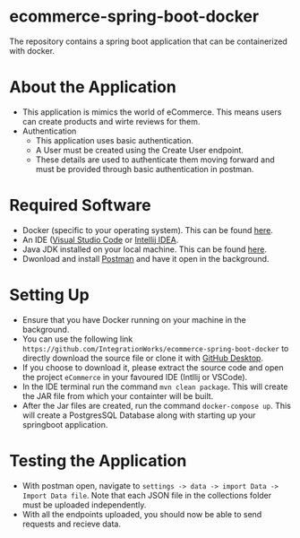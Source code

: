 # ecommerce-spring-boot-docker
The repository contains a spring boot application that can be containerized with docker.

# About the Application
  - This application is mimics the world of eCommerce. This means users can create products and wirte reviews for them.
  - Authentication
    - This application uses basic authentication.
    - A User must be created using the Create User endpoint.
    - These details are used to authenticate them moving forward and must be provided through basic authentication in postman.
  
  
# Required Software
- Docker (specific to your operating system). This can be found [here](https://www.docker.com/products/docker-desktop/).
- An IDE ([Visual Studio Code](https://code.visualstudio.com/download) or [Intellij IDEA](https://www.jetbrains.com/idea/promo/?source=google&medium=cpc&campaign=APAC_en_AU_IDEA_Branded&term=intellij%20idea&content=602143185772&gclid=EAIaIQobChMIotDJx6uhgwMVyBd7Bx02cQu1EAAYASAAEgK0v_D_BwE).
- Java JDK installed on your local machine. This can be found [here](https://www.oracle.com/java/technologies/downloads/).
-  Dwonload and install [Postman](https://www.postman.com/downloads/) and have it open in the background. 

# Setting Up 
- Ensure that you have Docker running on your machine in the background.
- You can use the following link `https://github.com/IntegrationWorks/ecommerce-spring-boot-docker` to directly download the source file or clone it with [GitHub Desktop](https://desktop.github.com/).
- If you choose to download it, please extract the source code and open the project `eCommerce` in your favoured IDE (Intllij or VSCode).
- In the IDE terminal run the command `mvn clean package`.  This will create the JAR file from which your containter will be built.
- After the Jar files are created, run the command `docker-compose up`. This will create a PostgresSQL Database along with starting up your springboot application.

# Testing the Application
- With postman open, navigate to `settings -> data -> import Data -> Import Data file`. Note that each JSON file in the collections folder must be uploaded independently. 
- With all the endpoints uploaded, you should now be able to send requests and recieve data.

